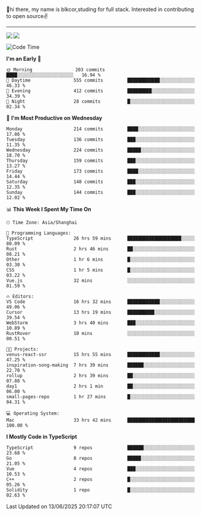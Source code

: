 👋hi there, my name is blkcor,studing for full stack.
Interested in contributing to open source✌️

<hr/>

![](https://github-readme-stats.vercel.app/api?username=blkcor)
<a href="https://github.com/blkcor/github-readme-stats">
    <img align="left" src="https://github-readme-stats.vercel.app/api/top-langs/?username=blkcor&hide=jupyter%20notebook,shaderlab,tex,c%23&langs_count=9" />
</a>


<!--START_SECTION:waka-->
![Code Time](http://img.shields.io/badge/Code%20Time-2%2C116%20hrs%2023%20mins-blue)

**I'm an Early 🐤** 

```text
🌞 Morning                203 commits         ████░░░░░░░░░░░░░░░░░░░░░   16.94 % 
🌆 Daytime                555 commits         ████████████░░░░░░░░░░░░░   46.33 % 
🌃 Evening                412 commits         █████████░░░░░░░░░░░░░░░░   34.39 % 
🌙 Night                  28 commits          █░░░░░░░░░░░░░░░░░░░░░░░░   02.34 % 
```
📅 **I'm Most Productive on Wednesday** 

```text
Monday                   214 commits         ████░░░░░░░░░░░░░░░░░░░░░   17.86 % 
Tuesday                  136 commits         ███░░░░░░░░░░░░░░░░░░░░░░   11.35 % 
Wednesday                224 commits         █████░░░░░░░░░░░░░░░░░░░░   18.70 % 
Thursday                 159 commits         ███░░░░░░░░░░░░░░░░░░░░░░   13.27 % 
Friday                   173 commits         ████░░░░░░░░░░░░░░░░░░░░░   14.44 % 
Saturday                 148 commits         ███░░░░░░░░░░░░░░░░░░░░░░   12.35 % 
Sunday                   144 commits         ███░░░░░░░░░░░░░░░░░░░░░░   12.02 % 
```


📊 **This Week I Spent My Time On** 

```text
🕑︎ Time Zone: Asia/Shanghai

💬 Programming Languages: 
TypeScript               26 hrs 59 mins      ████████████████████░░░░░   80.09 % 
Rust                     2 hrs 46 mins       ██░░░░░░░░░░░░░░░░░░░░░░░   08.21 % 
Other                    1 hr 6 mins         █░░░░░░░░░░░░░░░░░░░░░░░░   03.30 % 
CSS                      1 hr 5 mins         █░░░░░░░░░░░░░░░░░░░░░░░░   03.22 % 
Vue.js                   32 mins             ░░░░░░░░░░░░░░░░░░░░░░░░░   01.59 % 

🔥 Editors: 
VS Code                  16 hrs 32 mins      ████████████░░░░░░░░░░░░░   49.06 % 
Cursor                   13 hrs 19 mins      ██████████░░░░░░░░░░░░░░░   39.54 % 
WebStorm                 3 hrs 40 mins       ███░░░░░░░░░░░░░░░░░░░░░░   10.89 % 
RustRover                10 mins             ░░░░░░░░░░░░░░░░░░░░░░░░░   00.51 % 

🐱‍💻 Projects: 
venus-react-ssr          15 hrs 55 mins      ████████████░░░░░░░░░░░░░   47.25 % 
inspiration-song-making  7 hrs 39 mins       ██████░░░░░░░░░░░░░░░░░░░   22.70 % 
rollup                   2 hrs 39 mins       ██░░░░░░░░░░░░░░░░░░░░░░░   07.88 % 
day1                     2 hrs 1 min         ██░░░░░░░░░░░░░░░░░░░░░░░   06.00 % 
small-pages-repo         1 hr 27 mins        █░░░░░░░░░░░░░░░░░░░░░░░░   04.31 % 

💻 Operating System: 
Mac                      33 hrs 42 mins      █████████████████████████   100.00 % 
```

**I Mostly Code in TypeScript** 

```text
TypeScript               9 repos             ██████░░░░░░░░░░░░░░░░░░░   23.68 % 
Go                       8 repos             █████░░░░░░░░░░░░░░░░░░░░   21.05 % 
Vue                      4 repos             ███░░░░░░░░░░░░░░░░░░░░░░   10.53 % 
C++                      2 repos             █░░░░░░░░░░░░░░░░░░░░░░░░   05.26 % 
Solidity                 1 repo              █░░░░░░░░░░░░░░░░░░░░░░░░   02.63 % 
```




 Last Updated on 13/06/2025 20:17:07 UTC
<!--END_SECTION:waka-->


